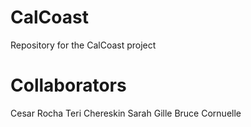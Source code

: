 # CalCoast
Repository for the CalCoast project

# Collaborators
Cesar Rocha
Teri Chereskin
Sarah Gille
Bruce Cornuelle
